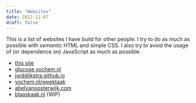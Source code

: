```yaml
---
title: "Websites"
date: 2022-12-07
draft: false
---
```


This is a list of websites I have build for other people. I try to do as much
as possible with *semantic* HTML and simple CSS. I also try to avoid the usage
of (or dependence on) JavaScript as much as possible.

- [this site](https://yochem.nl)
- [glucose.yochem.nl](https://glucose.yochem.nl)
- [jorddijkstra.github.io](https://jorddijkstra.github.io)
- [yochem.nl/weektaak](https://yochem.nl/weektaak/)
- [abelvanoosterwijk.com](https://abelvanoosterwijk.com)
- [blaaskaak.nl](https://blaaskaak.nl) (WIP)
